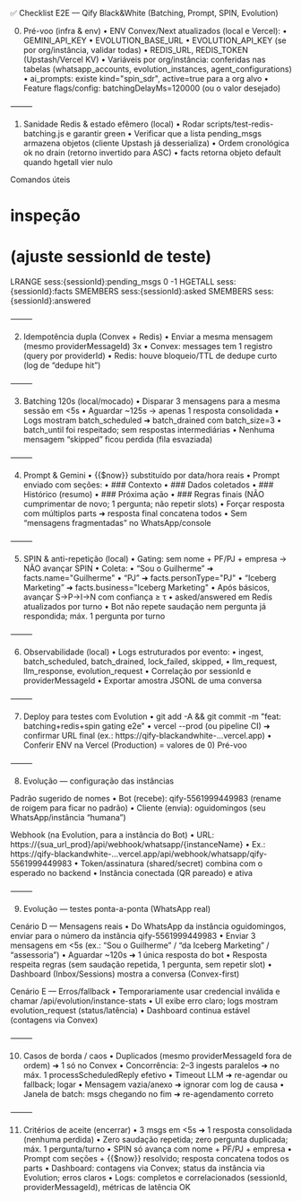 

✅ Checklist E2E — Qify Black&White (Batching, Prompt, SPIN, Evolution)

0) Pré-voo (infra & env)
	•	ENV Convex/Next atualizados (local e Vercel):
	•	GEMINI_API_KEY
	•	EVOLUTION_BASE_URL
	•	EVOLUTION_API_KEY (se por org/instância, validar todas)
	•	REDIS_URL, REDIS_TOKEN (Upstash/Vercel KV)
	•	Variáveis por org/instância: conferidas nas tabelas (whatsapp_accounts, evolution_instances, agent_configurations)
	•	ai_prompts: existe kind="spin_sdr", active=true para a org alvo
	•	Feature flags/config: batchingDelayMs=120000 (ou o valor desejado)

⸻

1) Sanidade Redis & estado efêmero (local)
	•	Rodar scripts/test-redis-batching.js e garantir green
	•	Verificar que a lista pending_msgs armazena objetos (cliente Upstash já desserializa)
	•	Ordem cronológica ok no drain (retorno invertido para ASC)
	•	facts retorna objeto default quando hgetall vier nulo

Comandos úteis

# inspeção
# (ajuste sessionId de teste)
LRANGE sess:{sessionId}:pending_msgs 0 -1
HGETALL sess:{sessionId}:facts
SMEMBERS sess:{sessionId}:asked
SMEMBERS sess:{sessionId}:answered


⸻

2) Idempotência dupla (Convex + Redis)
	•	Enviar a mesma mensagem (mesmo providerMessageId) 3x
	•	Convex: messages tem 1 registro (query por providerId)
	•	Redis: houve bloqueio/TTL de dedupe curto (log de “dedupe hit”)

⸻

3) Batching 120s (local/mocado)
	•	Disparar 3 mensagens para a mesma sessão em <5s
	•	Aguardar ~125s → apenas 1 resposta consolidada
	•	Logs mostram batch_scheduled ➜ batch_drained com batch_size=3
	•	batch_until foi respeitado; sem respostas intermediárias
	•	Nenhuma mensagem “skipped” ficou perdida (fila esvaziada)

⸻

4) Prompt & Gemini
	•	{{$now}} substituído por data/hora reais
	•	Prompt enviado com seções:
	•	### Contexto
	•	### Dados coletados
	•	### Histórico (resumo)
	•	### Próxima ação
	•	### Regras finais (NÃO cumprimentar de novo; 1 pergunta; não repetir slots)
	•	Forçar resposta com múltiplos parts ➜ resposta final concatena todos
	•	Sem “mensagens fragmentadas” no WhatsApp/console

⸻

5) SPIN & anti-repetição (local)
	•	Gating: sem nome + PF/PJ + empresa → NÃO avançar SPIN
	•	Coleta:
	•	“Sou o Guilherme” ➜ facts.name="Guilherme"
	•	“PJ” ➜ facts.personType="PJ"
	•	“Iceberg Marketing” ➜ facts.business="Iceberg Marketing"
	•	Após básicos, avançar S→P→I→N com confiança ≥ τ
	•	asked/answered em Redis atualizados por turno
	•	Bot não repete saudação nem pergunta já respondida; máx. 1 pergunta por turno

⸻

6) Observabilidade (local)
	•	Logs estruturados por evento:
	•	ingest, batch_scheduled, batch_drained, lock_failed, skipped,
	•	llm_request, llm_response, evolution_request
	•	Correlação por sessionId e providerMessageId
	•	Exportar amostra JSONL de uma conversa

⸻

7) Deploy para testes com Evolution
	•	git add -A && git commit -m "feat: batching+redis+spin gating e2e"
	•	vercel --prod (ou pipeline CI) ➜ confirmar URL final (ex.: https://qify-blackandwhite-...vercel.app)
	•	Conferir ENV na Vercel (Production) = valores de 0) Pré-voo

⸻

8) Evolução — configuração das instâncias

Padrão sugerido de nomes
	•	Bot (recebe): qify-5561999449983  (rename de roigem para ficar no padrão)
	•	Cliente (envia): oguidomingos  (seu WhatsApp/instância “humana”)

Webhook (na Evolution, para a instância do Bot)
	•	URL: https://{sua_url_prod}/api/webhook/whatsapp/{instanceName}
	•	Ex.: https://qify-blackandwhite-...vercel.app/api/webhook/whatsapp/qify-5561999449983
	•	Token/assinatura (shared/secret) combina com o esperado no backend
	•	Instância conectada (QR pareado) e ativa

⸻

9) Evolução — testes ponta-a-ponta (WhatsApp real)

Cenário D — Mensagens reais
	•	Do WhatsApp da instância oguidomingos, enviar para o número da instância qify-5561999449983
	•	Enviar 3 mensagens em <5s (ex.: “Sou o Guilherme” / “da Iceberg Marketing” / “assessoria”)
	•	Aguardar ~120s ➜ 1 única resposta do bot
	•	Resposta respeita regras (sem saudação repetida, 1 pergunta, sem repetir slot)
	•	Dashboard (Inbox/Sessions) mostra a conversa (Convex-first)

Cenário E — Erros/fallback
	•	Temporariamente usar credencial inválida e chamar /api/evolution/instance-stats
	•	UI exibe erro claro; logs mostram evolution_request (status/latência)
	•	Dashboard continua estável (contagens via Convex)

⸻

10) Casos de borda / caos
	•	Duplicados (mesmo providerMessageId fora de ordem) ➜ 1 só no Convex
	•	Concorrência: 2–3 ingests paralelos ➜ no máx. 1 processScheduledReply efetivo
	•	Timeout LLM ➜ re-agendar ou fallback; logar
	•	Mensagem vazia/anexo ➜ ignorar com log de causa
	•	Janela de batch: msgs chegando no fim ➜ re-agendamento correto

⸻

11) Critérios de aceite (encerrar)
	•	3 msgs em <5s ➜ 1 resposta consolidada (nenhuma perdida)
	•	Zero saudação repetida; zero pergunta duplicada; máx. 1 pergunta/turno
	•	SPIN só avança com nome + PF/PJ + empresa
	•	Prompt com seções + {{$now}} resolvido; resposta concatena todos os parts
	•	Dashboard: contagens via Convex; status da instância via Evolution; erros claros
	•	Logs: completos e correlacionados (sessionId, providerMessageId), métricas de latência OK
